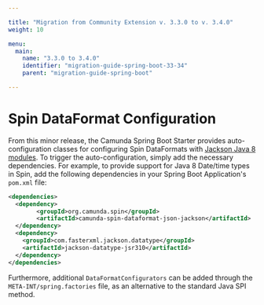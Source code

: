 ```yaml
---

title: "Migration from Community Extension v. 3.3.0 to v. 3.4.0"
weight: 10

menu:
  main:
    name: "3.3.0 to 3.4.0"
    identifier: "migration-guide-spring-boot-33-34"
    parent: "migration-guide-spring-boot"

---
```


# Spin DataFormat Configuration

From this minor release, the Camunda Spring Boot Starter provides auto-configuration classes for
configuring Spin DataFormats with [Jackson Java 8 modules](https://github.com/FasterXML/jackson-modules-java8).
To trigger the auto-configuration, simply add the necessary dependencies. For example, to provide 
support for Java 8 Date/time types in Spin, add the following dependencies in your Spring Boot
Application's `pom.xml` file:

```xml
<dependencies>
  <dependency>
        <groupId>org.camunda.spin</groupId>
        <artifactId>camunda-spin-dataformat-json-jackson</artifactId>
  </dependency>
  <dependency>
    <groupId>com.fasterxml.jackson.datatype</groupId>
    <artifactId>jackson-datatype-jsr310</artifactId>
  </dependency>
</dependencies>
```

Furthermore, additional `DataFormatConfigurators` can be added through the `META-INT/spring.factories`
file, as an alternative to the standard Java SPI method.